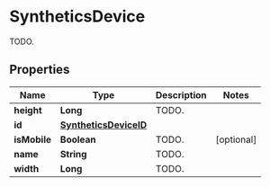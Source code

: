 

# SyntheticsDevice

TODO.
## Properties

Name | Type | Description | Notes
------------ | ------------- | ------------- | -------------
**height** | **Long** | TODO. | 
**id** | [**SyntheticsDeviceID**](SyntheticsDeviceID.md) |  | 
**isMobile** | **Boolean** | TODO. |  [optional]
**name** | **String** | TODO. | 
**width** | **Long** | TODO. | 



